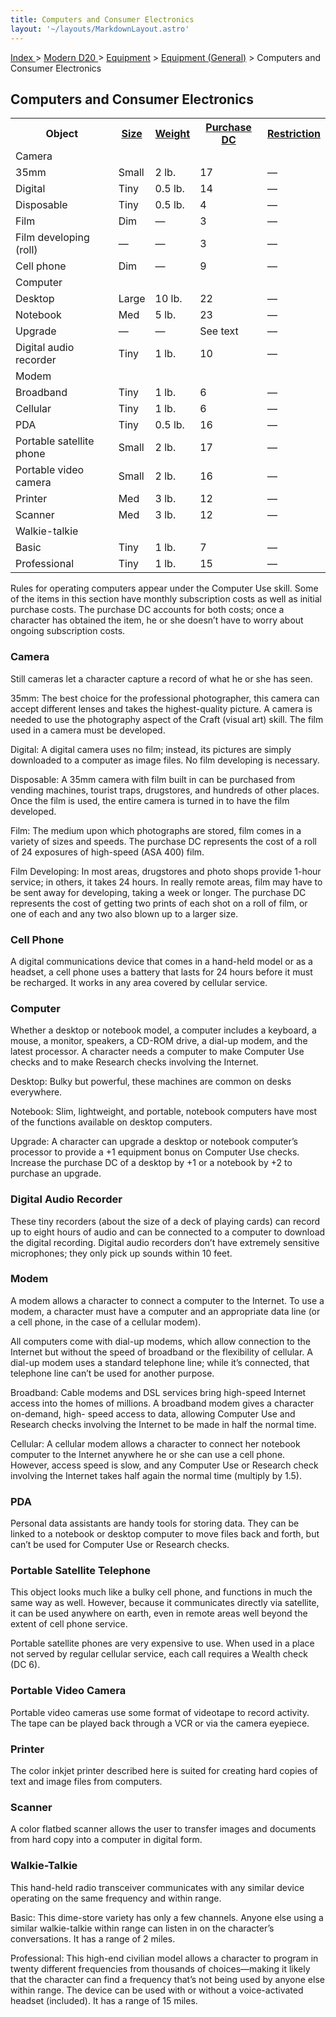 ```yaml
---
title: Computers and Consumer Electronics
layout: '~/layouts/MarkdownLayout.astro'
---
```


[ Index ](/) > [ Modern D20 ](/modern.d20.srd) > [Equipment](/modern.d20.srd/equipment) > [Equipment (General)](/modern.d20.srd/equipment/equipment.general) > Computers and Consumer Electronics

## Computers and Consumer Electronics


<table> <tr> <th>Object</th> <th><a href="/modern.d20.srd/equipment/equipment.general">Size</a></th> <th><a href="/modern.d20.srd/equipment/equipment.general">Weight</a></th> <th><a href="/modern.d20.srd/equipment/equipment.general">Purchase DC</a></th> <th><a href="/modern.d20.srd/equipment/equipment.general">Restriction</a></th> </tr> <tr class="shaded"><td colspan="5">Camera</td></tr> <tr class="shaded2"><td> 35mm</td><td> Small</td><td> 2 lb.</td><td> 17</td><td> — </td></tr> <tr class="shaded2"><td> Digital</td><td> Tiny</td><td> 0.5 lb.</td><td> 14</td><td> — </td></tr> <tr class="shaded2"><td> Disposable</td><td> Tiny</td><td> 0.5 lb.</td><td> 4</td><td> — </td></tr> <tr class="shaded2"><td> Film</td><td> Dim</td><td> —</td><td> 3</td><td> — </td></tr> <tr class="shaded2"><td> Film developing (roll)</td><td> —</td><td> —</td><td> 3</td><td> — </td></tr> <tr><td> Cell phone</td><td> Dim</td><td> —</td><td> 9</td><td> — </td></tr> <tr class="shaded"><td colspan="5"> Computer </td></tr> <tr class="shaded2"><td> Desktop</td><td> Large</td><td> 10 lb.</td><td> 22</td><td> — </td></tr> <tr class="shaded2"><td> Notebook</td><td> Med</td><td> 5 lb.</td><td> 23</td><td> — </td></tr> <tr class="shaded2"><td> Upgrade</td><td> —</td><td> —</td><td> See text</td><td> — </td></tr> <tr><td> Digital audio recorder</td><td> Tiny</td><td> 1 lb.</td><td> 10</td><td> — </td></tr> <tr class="shaded"><td colspan="5"> Modem </td></tr> <tr class="shaded2"><td>Broadband</td><td> Tiny</td><td> 1 lb.</td><td> 6</td><td> — </td></tr> <tr class="shaded2"><td> Cellular</td><td> Tiny</td><td> 1 lb.</td><td> 6</td><td> — </td></tr> <tr><td> PDA</td><td> Tiny</td><td> 0.5 lb.</td><td> 16</td><td> — </td></tr> <tr><td> Portable satellite phone</td><td> Small</td><td> 2 lb.</td><td> 17</td><td> — </td></tr> <tr><td> Portable video camera</td><td> Small</td><td> 2 lb.</td><td> 16</td><td> — </td></tr> <tr><td> Printer</td><td> Med</td><td> 3 lb.</td><td> 12</td><td> — </td></tr> <tr><td> Scanner</td><td> Med</td><td> 3 lb.</td><td> 12</td><td> — </td></tr> <tr class="shaded"><td colspan="5"> Walkie-talkie </td></tr> <tr class="shaded2"><td> Basic</td><td> Tiny</td><td> 1 lb.</td><td> 7</td><td> — </td></tr> <tr class="shaded2"><td> Professional</td><td> Tiny</td><td> 1 lb.</td><td> 15</td><td> — </td></tr> </table>


Rules for operating computers appear under the Computer Use skill. Some of the
items in this section have monthly subscription costs as well as initial
purchase costs. The purchase DC accounts for both costs; once a character has
obtained the item, he or she doesn’t have to worry about ongoing subscription
costs.

### Camera

Still cameras let a character capture a record of what he or she has seen.

35mm: The best choice for the professional photographer, this camera can
accept different lenses and takes the highest-quality picture. A camera is
needed to use the photography aspect of the Craft (visual art) skill. The film
used in a camera must be developed.

Digital: A digital camera uses no film; instead, its pictures are simply
downloaded to a computer as image files. No film developing is necessary.

Disposable: A 35mm camera with film built in can be purchased from vending
machines, tourist traps, drugstores, and hundreds of other places. Once the
film is used, the entire camera is turned in to have the film developed.

Film: The medium upon which photographs are stored, film comes in a variety of
sizes and speeds. The purchase DC represents the cost of a roll of 24
exposures of high-speed (ASA 400) film.

Film Developing: In most areas, drugstores and photo shops provide 1-hour
service; in others, it takes 24 hours. In really remote areas, film may have
to be sent away for developing, taking a week or longer. The purchase DC
represents the cost of getting two prints of each shot on a roll of film, or
one of each and any two also blown up to a larger size.

### Cell Phone

A digital communications device that comes in a hand-held model or as a
headset, a cell phone uses a battery that lasts for 24 hours before it must be
recharged. It works in any area covered by cellular service.

### Computer

Whether a desktop or notebook model, a computer includes a keyboard, a mouse,
a monitor, speakers, a CD-ROM drive, a dial-up modem, and the latest
processor. A character needs a computer to make Computer Use checks and to
make Research checks involving the Internet.

Desktop: Bulky but powerful, these machines are common on desks everywhere.

Notebook: Slim, lightweight, and portable, notebook computers have most of the
functions available on desktop computers.

Upgrade: A character can upgrade a desktop or notebook computer’s processor to
provide a +1 equipment bonus on Computer Use checks. Increase the purchase DC
of a desktop by +1 or a notebook by +2 to purchase an upgrade.

### Digital Audio Recorder

These tiny recorders (about the size of a deck of playing cards) can record up
to eight hours of audio and can be connected to a computer to download the
digital recording. Digital audio recorders don’t have extremely sensitive
microphones; they only pick up sounds within 10 feet.

### Modem

A modem allows a character to connect a computer to the Internet. To use a
modem, a character must have a computer and an appropriate data line (or a
cell phone, in the case of a cellular modem).

All computers come with dial-up modems, which allow connection to the Internet
but without the speed of broadband or the flexibility of cellular. A dial-up
modem uses a standard telephone line; while it’s connected, that telephone
line can’t be used for another purpose.

Broadband: Cable modems and DSL services bring high-speed Internet access into
the homes of millions. A broadband modem gives a character on-demand, high-
speed access to data, allowing Computer Use and Research checks involving the
Internet to be made in half the normal time.

Cellular: A cellular modem allows a character to connect her notebook computer
to the Internet anywhere he or she can use a cell phone. However, access speed
is slow, and any Computer Use or Research check involving the Internet takes
half again the normal time (multiply by 1.5).

### PDA

Personal data assistants are handy tools for storing data. They can be linked
to a notebook or desktop computer to move files back and forth, but can’t be
used for Computer Use or Research checks.

### Portable Satellite Telephone

This object looks much like a bulky cell phone, and functions in much the same
way as well. However, because it communicates directly via satellite, it can
be used any­where on earth, even in remote areas well beyond the extent of
cell phone service.

Portable satellite phones are very expensive to use. When used in a place not
served by regular cellular service, each call requires a Wealth check (DC 6).

### Portable Video Camera

Portable video cameras use some format of videotape to record activity. The
tape can be played back through a VCR or via the camera eyepiece.

### Printer

The color inkjet printer described here is suited for creating hard copies of
text and image files from computers.

### Scanner

A color flatbed scanner allows the user to transfer images and documents from
hard copy into a computer in digital form.

### Walkie-Talkie

This hand-held radio transceiver communicates with any similar device
operating on the same frequency and within range.

Basic: This dime-store variety has only a few channels. Anyone else using a
similar walkie-talkie within range can listen in on the character’s
conversations. It has a range of 2 miles.

Professional: This high-end civilian model allows a character to program in
twenty different frequencies from thousands of choices—making it likely that
the character can find a frequency that’s not being used by anyone else within
range. The device can be used with or without a voice-activated headset
(included). It has a range of 15 miles.

